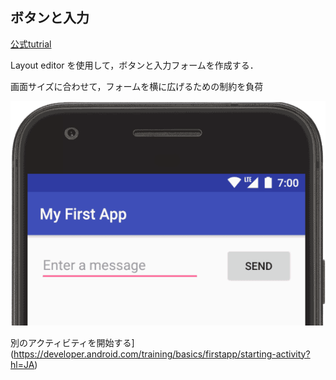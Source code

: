 ## ボタンと入力

[公式tutrial](<https://developer.android.com/training/basics/firstapp/building-ui?hl=JA>)

Layout editor を使用して，ボタンと入力フォームを作成する．

画面サイズに合わせて，フォームを横に広げるための制約を負荷

![screenshot-activity1](https://github.com/dannyso16/what-I-learn/blob/master/Android/SampleApps.assets/screenshot-activity1.png)



別のアクティビティを開始する](<https://developer.android.com/training/basics/firstapp/starting-activity?hl=JA>)

